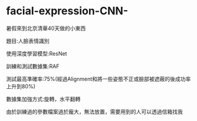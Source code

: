 ﻿# facial-expression-CNN-
暑假來到北京清華40天做的小東西

題目:人臉表情識別

使用深度學習模型:ResNet

訓練和測試數據集:RAF

測試最高準確率:75%(經過Alignment和將一些姿態不正或臉部被遮蔽的後成功率上升到80%)

數據集加強方式:旋轉，水平翻轉
 
由於訓練過的參數檔案過於龐大，無法放置，需要用到的人可以透過信箱找我
